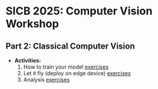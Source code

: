 # SICB 2025: Computer Vision Workshop

## Part 2: Classical Computer Vision
* **Activities:**
  1. How to train your model [exercises](https://github.com/Crall-Lab/SICB2025_CV/tree/main/deepLearningNotebooks/1_training)
  2. Let it fly (deploy on edge device) [exercises](https://github.com/Crall-Lab/SICB2025_CV/tree/main/deepLearningNotebooks/2_pi_deployment)
  3. Analysis [exercises](https://github.com/Crall-Lab/SICB2025_CV/deepLearningNotebooks/3_analysis)
